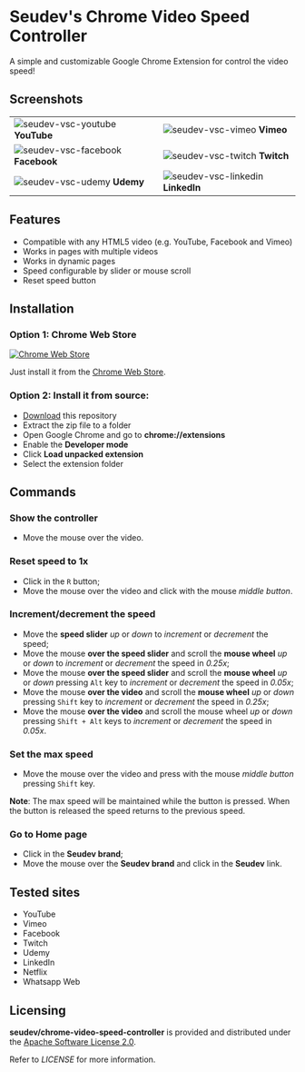 # Seudev's Chrome Video Speed Controller

A simple and customizable Google Chrome Extension for control the video speed!

## Screenshots

|                                                                                                                                           |                                                                                                                                           |
| ----------------------------------------------------------------------------------------------------------------------------------------- | ----------------------------------------------------------------------------------------------------------------------------------------- |
| ![seudev-vsc-youtube](https://user-images.githubusercontent.com/8549602/101269988-32430b80-3753-11eb-98ac-db6096a4bc55.png) **YouTube**   | ![seudev-vsc-vimeo](https://user-images.githubusercontent.com/8549602/101269991-3a02b000-3753-11eb-8098-b984fab971ee.png)  **Vimeo**      |
| ![seudev-vsc-facebook](https://user-images.githubusercontent.com/8549602/101269995-425aeb00-3753-11eb-84f6-dc655c081b69.png) **Facebook** | ![seudev-vsc-twitch](https://user-images.githubusercontent.com/8549602/103160860-748ec400-47b8-11eb-86d8-eb6918524cb8.png) **Twitch**     |
| ![seudev-vsc-udemy](https://user-images.githubusercontent.com/8549602/103160853-62ad2100-47b8-11eb-818d-4de1ca006bc9.png) **Udemy**       | ![seudev-vsc-linkedin](https://user-images.githubusercontent.com/8549602/103160859-6f317980-47b8-11eb-8a8b-8b5de720e140.png) **LinkedIn** |

## Features

* Compatible with any HTML5 video (e.g. YouTube, Facebook and Vimeo)
* Works in pages with multiple videos
* Works in dynamic pages
* Speed configurable by slider or mouse scroll
* Reset speed button

## Installation

### Option 1: Chrome Web Store

[![Chrome Web Store](https://storage.googleapis.com/chrome-gcs-uploader.appspot.com/image/WlD8wC6g8khYWPJUsQceQkhXSlv1/mPGKYBIR2uCP0ApchDXE.png)](https://chrome.google.com/webstore/detail/seudevs-video-speed-contr/cjnjefcbjefdlbfefphengchppnhibpk)

Just install it from the [Chrome Web Store](https://chrome.google.com/webstore/detail/seudevs-video-speed-contr/cjnjefcbjefdlbfefphengchppnhibpk).

### Option 2: Install it from source:

* [Download](https://github.com/seudev/chrome-video-speed-controller/archive/master.zip) this repository
* Extract the zip file to a folder
* Open Google Chrome and go to **chrome://extensions**
* Enable the **Developer mode**
* Click **Load unpacked extension**
* Select the extension folder

## Commands

### Show the controller

* Move the mouse over the video.

### Reset speed to 1x

* Click in the `R` button;
* Move the mouse over the video and click with the mouse *middle button*.

### Increment/decrement the speed

* Move the **speed slider** *up* or *down* to *increment* or *decrement* the speed;
* Move the mouse **over the speed slider** and scroll the **mouse wheel** *up* or *down* to *increment* or *decrement* the speed in *0.25x*;
* Move the mouse **over the speed slider** and scroll the **mouse wheel** *up* or *down* pressing `Alt` key to *increment* or *decrement* the speed in *0.05x*;
* Move the mouse **over the video** and scroll the **mouse wheel** *up* or *down* pressing `Shift` key to *increment* or *decrement* the speed in *0.25x*;
* Move the mouse **over the video** and scroll the mouse wheel *up* or *down* pressing `Shift + Alt` keys to *increment* or *decrement* the speed in *0.05x*.

### Set the max speed

* Move the mouse over the video and press with the mouse *middle button* pressing `Shift` key.

**Note**: The max speed will be maintained while the button is pressed. When the button is released the speed returns to the previous speed.

### Go to Home page

* Click in the **Seudev brand**;
* Move the mouse over the **Seudev brand** and click in the **Seudev** link.

## Tested sites

* YouTube
* Vimeo
* Facebook
* Twitch
* Udemy
* LinkedIn
* Netflix
* Whatsapp Web

## Licensing

**seudev/chrome-video-speed-controller** is provided and distributed under the [Apache Software License 2.0](http://www.apache.org/licenses/LICENSE-2.0).

Refer to *LICENSE* for more information.
